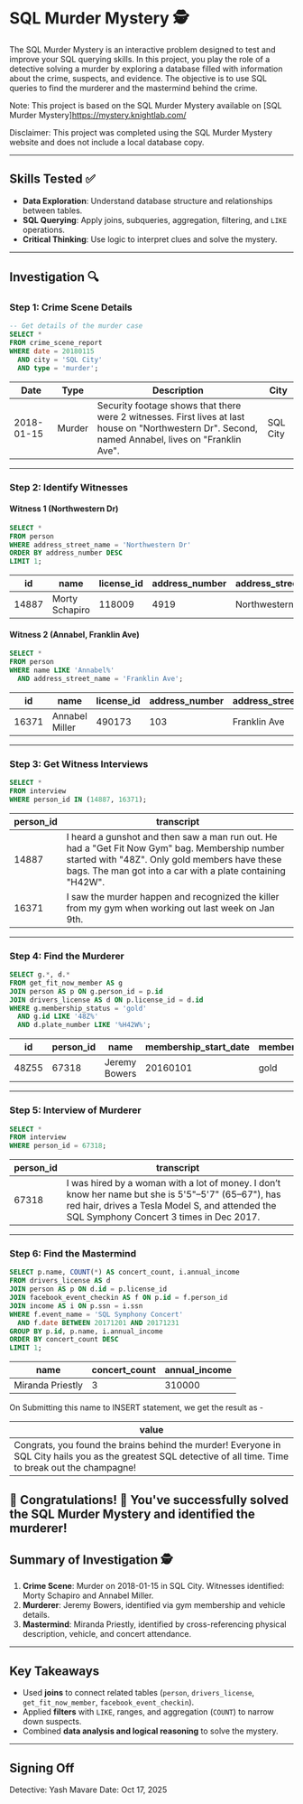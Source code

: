 # SQL Murder Mystery 🕵

The SQL Murder Mystery is an interactive problem designed to test and improve your SQL querying skills. In this project, you play the role of a detective solving a murder by exploring a database filled with information about the crime, suspects, and evidence. The objective is to use SQL queries to find the murderer and the mastermind behind the crime.

Note: This project is based on the SQL Murder Mystery available on [SQL Murder Mystery]https://mystery.knightlab.com/

Disclaimer: This project was completed using the SQL Murder Mystery website and does not include a local database copy.

---

## Skills Tested ✅

* **Data Exploration**: Understand database structure and relationships between tables.
* **SQL Querying**: Apply joins, subqueries, aggregation, filtering, and `LIKE` operations.
* **Critical Thinking**: Use logic to interpret clues and solve the mystery.

---

## Investigation 🔍

### Step 1: Crime Scene Details

```sql
-- Get details of the murder case
SELECT * 
FROM crime_scene_report 
WHERE date = 20180115 
  AND city = 'SQL City' 
  AND type = 'murder';
```

| Date       | Type   | Description                                                                                                                                         | City     |
| ---------- | ------ | --------------------------------------------------------------------------------------------------------------------------------------------------- | -------- |
| 2018-01-15 | Murder | Security footage shows that there were 2 witnesses. First lives at last house on "Northwestern Dr". Second, named Annabel, lives on "Franklin Ave". | SQL City |

---

### Step 2: Identify Witnesses

#### Witness 1 (Northwestern Dr)

```sql
SELECT * 
FROM person
WHERE address_street_name = 'Northwestern Dr'
ORDER BY address_number DESC
LIMIT 1;
```

| id    | name           | license_id | address_number | address_street_name | ssn       |
| ----- | -------------- | ---------- | -------------- | ------------------- | --------- |
| 14887 | Morty Schapiro | 118009     | 4919           | Northwestern Dr     | 111564949 |

#### Witness 2 (Annabel, Franklin Ave)

```sql
SELECT * 
FROM person
WHERE name LIKE 'Annabel%' 
  AND address_street_name = 'Franklin Ave';
```

| id    | name           | license_id | address_number | address_street_name | ssn       |
| ----- | -------------- | ---------- | -------------- | ------------------- | --------- |
| 16371 | Annabel Miller | 490173     | 103            | Franklin Ave        | 318771143 |

---

### Step 3: Get Witness Interviews

```sql
SELECT * 
FROM interview
WHERE person_id IN (14887, 16371);
```

| person_id | transcript                                                                                                                                                                                                    |
| --------- | ------------------------------------------------------------------------------------------------------------------------------------------------------------------------------------------------------------- |
| 14887     | I heard a gunshot and then saw a man run out. He had a "Get Fit Now Gym" bag. Membership number started with "48Z". Only gold members have these bags. The man got into a car with a plate containing "H42W". |
| 16371     | I saw the murder happen and recognized the killer from my gym when working out last week on Jan 9th.                                                                                                          |

---

### Step 4: Find the Murderer

```sql
SELECT g.*, d.*
FROM get_fit_now_member AS g
JOIN person AS p ON g.person_id = p.id
JOIN drivers_license AS d ON p.license_id = d.id
WHERE g.membership_status = 'gold'
  AND g.id LIKE '48Z%'
  AND d.plate_number LIKE '%H42W%';
```

| id    | person_id | name          | membership_start_date | membership_status | id     | age | height | eye_color | hair_color | gender | plate_number | car_make  | car_model |
| ----- | --------- | ------------- | --------------------- | ----------------- | ------ | --- | ------ | --------- | ---------- | ------ | ------------ | --------- | --------- |
| 48Z55 | 67318     | Jeremy Bowers | 20160101              | gold              | 423327 | 30  | 70     | brown     | brown      | male   | 0H42W2       | Chevrolet | Spark LS  |

---

### Step 5: Interview of Murderer

```sql
SELECT * 
FROM interview
WHERE person_id = 67318;
```

| person_id | transcript                                                                                                                                                                                        |
| --------- | ------------------------------------------------------------------------------------------------------------------------------------------------------------------------------------------------- |
| 67318     | I was hired by a woman with a lot of money. I don’t know her name but she is 5'5"–5'7" (65–67"), has red hair, drives a Tesla Model S, and attended the SQL Symphony Concert 3 times in Dec 2017. |

---

### Step 6: Find the Mastermind

```sql
SELECT p.name, COUNT(*) AS concert_count, i.annual_income
FROM drivers_license AS d
JOIN person AS p ON d.id = p.license_id
JOIN facebook_event_checkin AS f ON p.id = f.person_id
JOIN income AS i ON p.ssn = i.ssn
WHERE f.event_name = 'SQL Symphony Concert'
  AND f.date BETWEEN 20171201 AND 20171231
GROUP BY p.id, p.name, i.annual_income
ORDER BY concert_count DESC
LIMIT 1;
```

| name             | concert_count | annual_income |
| ---------------- | ------------- | ------------- |
| Miranda Priestly | 3             | 310000        |

On Submitting this name to INSERT statement, we get the result as -

| value |
| ---------------------------------------------------------------------------------------------------------------------------------------------------------- |
|Congrats, you found the brains behind the murder! Everyone in SQL City hails you as the greatest SQL detective of all time. Time to break out the champagne!|

🎉 Congratulations! 🎉 You've successfully solved the SQL Murder Mystery and identified the murderer!
---

## Summary of Investigation 🕵

1. **Crime Scene**: Murder on 2018-01-15 in SQL City. Witnesses identified: Morty Schapiro and Annabel Miller.
2. **Murderer**: Jeremy Bowers, identified via gym membership and vehicle details.
3. **Mastermind**: Miranda Priestly, identified by cross-referencing physical description, vehicle, and concert attendance.

---

## Key Takeaways

* Used **joins** to connect related tables (`person`, `drivers_license`, `get_fit_now_member`, `facebook_event_checkin`).
* Applied **filters** with `LIKE`, ranges, and aggregation (`COUNT`) to narrow down suspects.
* Combined **data analysis and logical reasoning** to solve the mystery.

---

## Signing Off

Detective: Yash Mavare
Date: Oct 17, 2025

